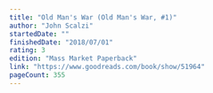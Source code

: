```yaml
---
title: "Old Man's War (Old Man's War, #1)"
author: "John Scalzi"
startedDate: ""
finishedDate: "2018/07/01"
rating: 3
edition: "Mass Market Paperback"
link: "https://www.goodreads.com/book/show/51964"
pageCount: 355
---
```



